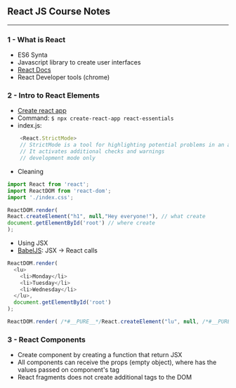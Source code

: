 ## React JS Course Notes
---

### 1 - What is React
* ES6 Synta
* Javascript library to create user interfaces
* [React Docs](https://reactjs.org/docs/getting-started.html)
* React Developer tools (chrome)

### 2 - Intro to React Elements
* [Create react app](https://create-react-app.dev)
* Command: `$ npx create-react-app react-essentials`
* index.js: 
```javascript
    <React.StrictMode> 
    // StrictMode is a tool for highlighting potential problems in an application. 
    // It activates additional checks and warnings
    // development mode only
```
* Cleaning
```javascript
import React from 'react';
import ReactDOM from 'react-dom';
import './index.css';

ReactDOM.render(
React.createElement("h1", null,"Hey everyone!"), // what create
document.getElementById('root') // where create
);
```
* Using JSX
* [BabelJS](babeljs.io): JSX -> React calls

```javascript
ReactDOM.render(
  <lu>
    <li>Monday</li>
    <li>Tuesday</li>
    <li>Wednesday</li>
  </lu>,
  document.getElementById('root')
);
```
```javascript
ReactDOM.render( /*#__PURE__*/React.createElement("lu", null, /*#__PURE__*/React.createElement("li", null, "Monday"), /*#__PURE__*/React.createElement("li", null, "Tuesday"), /*#__PURE__*/React.createElement("li", null, "Wednesday")), document.getElementById('root'));
```

### 3 - React Components

* Create component by creating a function that return JSX
* All components can receive the props (empty object), where has the values passed on component's tag
* React fragments does not create additional tags to the DOM
